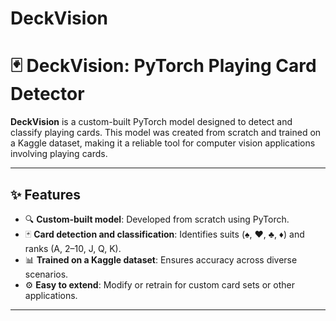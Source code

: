 # DeckVision
# 🃏 DeckVision: PyTorch Playing Card Detector

**DeckVision** is a custom-built PyTorch model designed to detect and classify playing cards. This model was created from scratch and trained on a Kaggle dataset, making it a reliable tool for computer vision applications involving playing cards.

---

## ✨ Features
- 🔍 **Custom-built model**: Developed from scratch using PyTorch.
- 🃏 **Card detection and classification**: Identifies suits (♠️, ♥️, ♣️, ♦️) and ranks (A, 2–10, J, Q, K).
- 📊 **Trained on a Kaggle dataset**: Ensures accuracy across diverse scenarios.
- ⚙️ **Easy to extend**: Modify or retrain for custom card sets or other applications.

---
